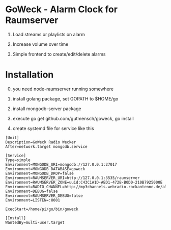 # GoWeck - Alarm Clock for Raumserver

1. Load streams or playlists on alarm

2. Increase volume over time

3. Simple frontend to create/edit/delete alarms


# Installation

0. you need node-raumserver running somewhere

1. install golang package, set GOPATH to $HOME/go

2. install mongodb-server package

3. execute go get github.com/gutmensch/goweck, go install

4. create systemd file for service like this

```root@raspi3:/home/pi/go# cat /etc/systemd/system/goweck.service
[Unit]
Description=GoWeck Radio Wecker
After=network.target mongodb.service

[Service]
Type=simple
Environment=MONGODB_URI=mongodb://127.0.0.1:27017
Environment=MONGODB_DATABASE=goweck
Environment=MONGODB_DROP=false
Environment=RAUMSERVER_URI=http://127.0.0.1:3535/raumserver
Environment=RAUMSERVER_ZONE=uuid:C43C1A1D-AED1-472B-B0D0-210B7925000E
Environment=RADIO_CHANNEL=http://mp3channels.webradio.rockantenne.de/alternative
Environment=DEBUG=false
Environment=RAUMSERVER_DEBUG=false
Environment=LISTEN=:8081

ExecStart=/home/pi/go/bin/goweck

[Install]
WantedBy=multi-user.target
```
